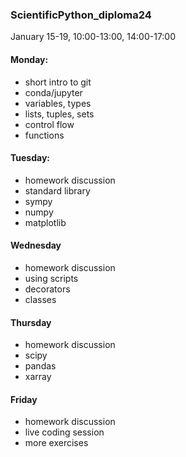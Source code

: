### ScientificPython_diploma24

January 15-19, 10:00-13:00, 14:00-17:00

#### Monday:

 - short intro to git
 - conda/jupyter
 - variables, types
 - lists, tuples, sets
 - control flow
 - functions
 
#### Tuesday:

 - homework discussion
 - standard library
 - sympy
 - numpy
 - matplotlib
 
#### Wednesday

 - homework discussion
 - using scripts
 - decorators
 - classes

#### Thursday 
 
 - homework discussion
 - scipy
 - pandas
 - xarray
 
#### Friday

 - homework discussion
 - live coding session
 - more exercises

